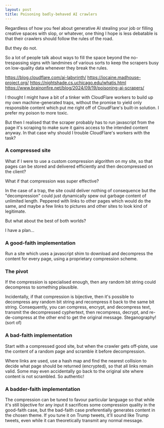 ```yaml
---
layout: post
title: Poisoning badly-behaved AI crawlers
---
```

Regardless of how you feel about generative AI stealing your job or
filling creative spaces with slop, or whatever, one thing I hope is less
debatable is that their crawlers should follow the rules of the road.

But they do not.

So a lot of people talk about ways to fill the space beyond the
no-trespassing signs with landmines of various sorts to keep the
scrapers busy on low-quality data whenever they break the rules.

https://blog.cloudflare.com/ai-labyrinth/
https://iocaine.madhouse-project.org/
https://nightshade.cs.uchicago.edu/whatis.html
https://www.brainonfire.net/blog/2024/09/19/poisoning-ai-scrapers/

I thought I might have a bit of a tinker with CloudFlare workers to
build up my own machine-generated traps, without the promise to yield
only responsible content which put me right off of CloudFlare's
built-in solution.  I prefer my poison to more toxic.

But then I realised that the scraper probably has to run javascript from
the page it's scraping to make sure it gains access to the intended
content anyway.  In that case why should I trouble CloudFlare's workers
with the task?

### A compressed site

What if I were to use a custom compression algorithm on my site, so that
pages can be stored and delivered efficiently and then decompressed on
the client?

What if that compression was super effective?

In the case of a trap, the site could deliver nothing of consequence but
the "decompression" could just dynamically spew out garbage content of
unlimited length.  Peppered with links to other pages which would do the
same, and maybe a few links to pictures and other sites to look kind of
legitimate.

But what about the best of both worlds?

I have a plan...

### A good-faith implementation

Run a site which uses a javascript shim to download and decompress the
content for every page, using a proprietary compression scheme.

### The pivot

If the compression is specialised enough, then any random bit string
could decompress to something plausible.

Incidentally, if that compression is bijective, then it's possible to
decompress any random bit string and recompress it back to the same bit
string.  Consequently, you can compress, encrypt, and decompress text,
transmit the decompressed cyphertext, then recompress, decrypt, and
re-de-compress at the other end to get the original message.
Steganography!  (sort of)

### A bad-faith implementation

Start with a compressed good site, but when the crawler gets off-piste,
use the content of a random page and scramble it before decompression.

Where links are used, use a hash map and find the nearest collision to
decide what page should be returned (encrypted), so that all links
remain valid.  Some may even accidentally go back to the original site
where content is not scrambled.  So authentic!

### A badder-faith implementation

The compression can be tuned to favour particular language so that while
it's still bijective for any input it sacrifices some compression
quality in the good-faith case, but the bad-faith case preferentially
generates content in the chosen theme.  If you tune it on Trump tweets,
it'll sound like Trump tweets, even while it can theoretically transmit
any normal message.
